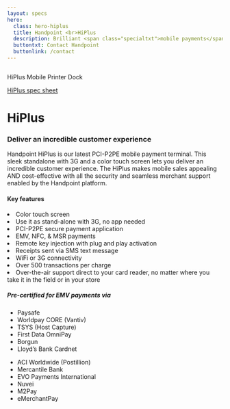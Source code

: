 ```yaml
---
layout: specs
hero: 
  class: hero-hiplus
  title: Handpoint <br>HiPlus
  description: Brilliant <span class="specialtxt">mobile payments</span>
  buttontxt: Contact Handpoint
  buttonlink: /contact
---
```


<div class="section section-internal">
	<div class="container">
		<div class="row">
			<div class="col-md-3 col-sm-3 section-internal-left">
				<img src="https://handpoint.imgix.net/Website%20refresh%20photos/product-images/HiPlus_in_dock.jpg?w=426&h=736" class="img-responsive" alt=""/><br>
				<p class="section-internal-left-custom-txt">HiPlus Mobile Printer Dock</p>
				<a class="btn btn-default bt-custom-out" href="https://handpoint.imgix.net/Website%20refresh%20photos/spec-sheets/Handpoint-HiPlus-STANDALONE.pdf" download="HiPlus-STANDALONE.pdf" role="button">HiPlus spec sheet</a>
			</div>
			<div class="col-md-8 col-sm-8">
				<h1>HiPlus</h1>
				<h3>Deliver an incredible customer experience</h3>
				<p>Handpoint HiPlus is our latest PCI-P2PE mobile payment terminal. This sleek standalone with 3G and a color touch screen lets you deliver an incredible customer experience. The HiPlus makes mobile sales appealing AND cost-effective with all the security and seamless merchant support enabled by the Handpoint platform.</p>
				<h4>Key features</h4>
				<li>Color touch screen</li>
				<li>Use it as stand-alone with 3G, no app needed</li>
				<li>PCI-P2PE secure payment application</li>
				<li>EMV, NFC, & MSR payments</li>
				<li>Remote key injection with plug and play activation</li>
				<li>Receipts sent via SMS text message</li>
				<li>WiFi or 3G connectivity</li>
				<li>Over 500 transactions per charge</li>
				<li>Over-the-air support direct to your card reader, no matter where you take it in the field or in your store</li>
				<!-- orange box -->
				<div class="section-internal-orangebox">
					<h5>Pre-certified for EMV payments via</h5>
					<div class="row">
						<div class="col-md-6 col-sm-6">
						<ul>
						<li>Paysafe</li>
						<li>Worldpay CORE (Vantiv)</li>
						<li>TSYS (Host Capture)</li>
						<li>First Data OmniPay</li>
						<li>Borgun</li>
						<li>Lloyd’s Bank Cardnet</li>
						</ul>
						</div>
						<div class="col-md-6 col-sm-6">
						<ul>
						<li>ACI Worldwide (Postillion)</li>
						<li>Mercantile Bank</li>
						<li>EVO Payments International</li>
						<li>Nuvei</li>	
						<li>M2Pay</li>
						<li>eMerchantPay</li>
						</ul>
						</div>
					</div>
				</div>
			</div>
		</div>
	</div>
</div>
